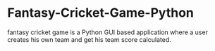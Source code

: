 # Fantasy-Cricket-Game-Python
fantasy cricket game is a Python GUI based application where a user creates his own team and get his team score calculated.
